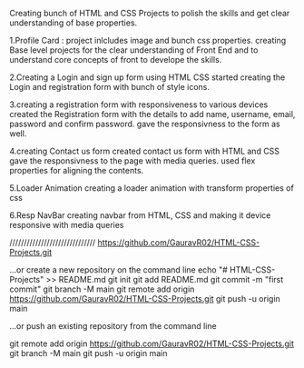 Creating bunch of HTML and CSS Projects to polish the skills and get clear understanding of base properties.

1.Profile Card : project inlcludes image and bunch css properties.
creating Base level projects for the clear understanding of Front End and to understand core concepts of front to develope the skills.

2.Creating a Login and sign up form using HTML CSS
started creating the Login and registration form with bunch of style icons.

3.creating a registration form with responsiveness to various devices
created the Registration form with the details to add name, username, email, password and confirm password. gave the responsivness to the form as well.

4.creating Contact us form
created contact us form with HTML and CSS gave the responsivness to the page with media queries. used flex properties for aligning the contents.

5.Loader Animation
creating a loader animation with transform properties of css

6.Resp NavBar
creating navbar from HTML, CSS and making it device responsive with media queries

//////////////////////////////
https://github.com/GauravR02/HTML-CSS-Projects.git

…or create a new repository on the command line
echo "# HTML-CSS-Projects" >> README.md
git init
git add README.md
git commit -m "first commit"
git branch -M main
git remote add origin https://github.com/GauravR02/HTML-CSS-Projects.git
git push -u origin main

…or push an existing repository from the command line

git remote add origin https://github.com/GauravR02/HTML-CSS-Projects.git
git branch -M main
git push -u origin main
